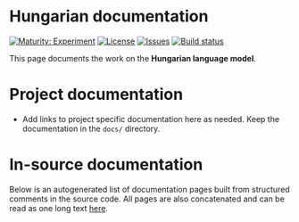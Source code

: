 # Hungarian documentation

[![Maturity: Experiment](https://img.shields.io/badge/Maturity-Experiment-black.svg)](https://giellalt.github.io/MaturityClassification.html)
[![License](https://img.shields.io/github/license/giellalt/lang-hun)](https://raw.githubusercontent.com/giellalt/lang-hun/develop/LICENSE)
[![Issues](https://img.shields.io/github/issues/giellalt/lang-hun)](https://github.com/giellalt/lang-hun/issues)
[![Build status](https://github.com/giellalt/lang-hun/workflows/Speller%20CI+CD/badge.svg)](https://github.com/giellalt/lang-hun/actions)

This page documents the work on the **Hungarian language model**. 

# Project documentation

* Add links to project specific documentation here as needed. Keep the documentation in the `docs/` directory.

# In-source documentation

Below is an autogenerated list of documentation pages built from structured comments in the source code. All pages are also concatenated and can be read as one long text [here](hun.md).
